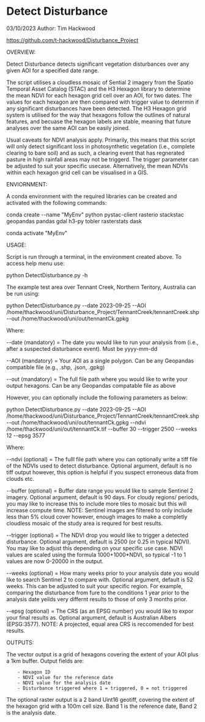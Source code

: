 # Detect Disturbance

03/10/2023
Author: Tim Hackwood

https://github.com/t-hackwood/Disturbance_Project

OVERVIEW:

Detect Disturbance detects significant vegetation disturbances over any given AOI for a specified date range. 

The script utilises a cloudless mosaic of Sential 2 imagery from the Spatio Temporal Asset Catalog (STAC) and the H3 Hexagon library 
to determine the mean NDVI for each hexagon grid cell over an AOI, for two dates. The values for each hexagon are then compared
with trigger value to determin if any significant disturbances have been detected. The H3 Hexagon grid system is utilised for
the way that hexagons follow the outlines of natural features, and becuase the hexagon labels are stable, meaning that future 
analyses over the same AOI can be easily joined. 

Usual caveats for NDVI analysis apply. Primarily, this means that this script will only detect significant loss in photosynthetic
vegetation (i.e., complete clearing to bare soil) and as such, a clearing event that has regnerated pasture in high rainfall areas
may not be triggerd. The trigger parameter can be adjusted to suit your specific usecase. Alternatively, the mean NDVIs within each hexagon grid cell can be visualised in a GIS.

ENVIORNMENT: 

A conda environment with the required libraries can be created and activated with the following commands:

conda create --name "MyEnv" python pystac-client rasterio stackstac geopandas pandas gdal h3-py tobler rasterstats dask

conda activate "MyEnv"

USAGE:

Script is run through a terminal, in the environment created above. To access help menu use: 

python DetectDisturbance.py -h

The example test area over Tennant Creek, Northern Teritory, Australia can be run using:

python DetectDisturbance.py --date 2023-09-25 --AOI /home/thackwood/uni/Disturbance_Project/TennantCreek/tennantCreek.shp  --out /home/thackwood/uni/out/tennantCk.gpkg

Where:

--date (mandatory) = 	The date you would like to run your analysis from (i.e., after a suspected disturbance event). Must be yyyy-mm-dd

--AOI (mandatory) = 	Your AOI as a single polygon. Can be any Geopandas compatible file (e.g., .shp, .json, .gpkg)

--out (mandatory) = 	The full file path where you would like to write your output hexagons. Can be any Geopandas compatable file as above

However, you can optionally include the following parameters as below:  

python DetectDisturbance.py --date 2023-09-25 --AOI /home/thackwood/uni/Disturbance_Project/TennantCreek/tennantCreek.shp  --out /home/thackwood/uni/out/tennantCk.gpkg  --ndvi /home/thackwood/uni/out/tennantCk.tif --buffer 30 --trigger 2500 --weeks 12 --epsg 3577

Where:

--ndvi (optional) = 	The fulll file path where you can optionally write a tiff file of the NDVIs used to detect disturbance. Optional argument,
			default is no tiff output however, this option is helpful if you suspect erroneous data from clouds etc.
					
--buffer (optional) = 	Buffer date range you would like to sample Sentinel 2 imagery. Optional argument, default is 90 days. For cloudy regions/
			periods, you may like to increase this to include more tiles to mosaic but this will increase compute time. NOTE: Sentinel
			images are filtered to only include less than 5% cloud cover however, enough images to make a completly cloudless mosaic
			of the study area is requred for best results. 
					  
--trigger (optional) =	The NDVI drop you would like to trigger a detected disturbance. Optional argument, default is 2500 (or 0.25 in typical NDVI).
			You may like to adjust this depending on your specific use case. NDVI values are scaled using the formula 1000+1000*NDVI, so
			typical -1 to 1 values are now 0-20000 in the output. 

--weeks (optional) =	How many weeks prior to your analysis date you would like to search Sentinel 2 to compare with. Optional argument, default is
			52 weeks. This can be adjusted to suit your specific region. For example, comparing the disturbance from fure to the 
			conditions 1 year prior to the analysis date yeilds very differnt results to those of only 3 months prior.

--epsg (optional) = 	The CRS (as an EPSG number) you would like to expor your final results as. Optional argument, default is Australian Albers
			(EPSG:3577). NOTE: A projected, equal area CRS is reccomended for best results.
						
OUTPUTS:

The vector output is a grid of hexagons covering the extent of your AOI plus a 1km buffer. Output fields are:

		- Hexagon ID
		- NDVI value for the reference date
		- NDVI value for the analysis date
		- Disturbance triggered where 1 = triggered, 0 = not triggered

The optional raster output is a 2 band Uint16 geotiff, covering the extent of the hexagon grid with a 100m cell size. Band 1 is the reference date, Band
2 is the analysis date. 
